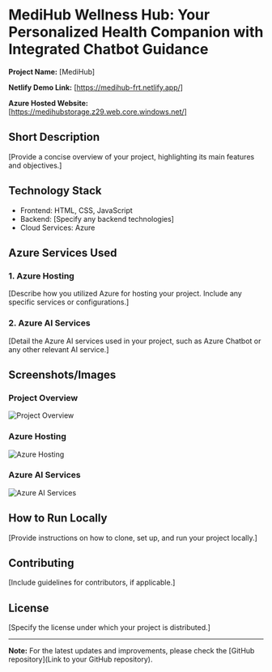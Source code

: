 # MediHub Wellness Hub: Your Personalized Health Companion with Integrated Chatbot Guidance

**Project Name:** [MediHub]

**Netlify Demo Link:** [https://medihub-frt.netlify.app/]

**Azure Hosted Website:** [https://medihubstorage.z29.web.core.windows.net/]

## Short Description

[Provide a concise overview of your project, highlighting its main features and objectives.]

## Technology Stack

- Frontend: HTML, CSS, JavaScript
- Backend: [Specify any backend technologies]
- Cloud Services: Azure

## Azure Services Used

### 1. Azure Hosting

[Describe how you utilized Azure for hosting your project. Include any specific services or configurations.]

### 2. Azure AI Services

[Detail the Azure AI services used in your project, such as Azure Chatbot or any other relevant AI service.]

## Screenshots/Images

### Project Overview

![Project Overview](/path/to/project-overview-image.png)

### Azure Hosting

![Azure Hosting](/path/to/azure-hosting-image.png)

### Azure AI Services

![Azure AI Services](/path/to/azure-ai-services-image.png)

## How to Run Locally

[Provide instructions on how to clone, set up, and run your project locally.]

## Contributing

[Include guidelines for contributors, if applicable.]

## License

[Specify the license under which your project is distributed.]

---

**Note:** For the latest updates and improvements, please check the [GitHub repository](Link to your GitHub repository).
